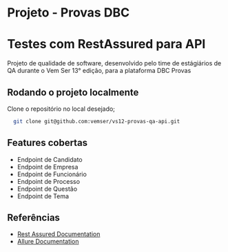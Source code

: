 # Projeto - Provas DBC

# Testes com RestAssured para API

Projeto de qualidade de software, desenvolvido pelo time de estágiários de QA
durante o Vem Ser 13° edição, para a plataforma DBC Provas

## Rodando o projeto localmente

Clone o repositório no local desejado;
```bash
  git clone git@github.com:vemser/vs12-provas-qa-api.git
```

## Features cobertas

- Endpoint de Candidato
- Endpoint de Empresa
- Endpoint de Funcionário
- Endpoint de Processo
- Endpoint de Questão
- Endpoint de Tema



## Referências

- [Rest Assured Documentation](https://rest-assured.io/)
- [Allure Documentation](https://allurereport.org/docs/junit5/)